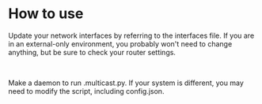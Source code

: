 # How to use

Update your network interfaces by referring to the interfaces file. If you are in an external-only environment, you probably won't need to change anything, but be sure to check your router settings.

<br>

Make a daemon to run .multicast.py. If your system is different, you may need to modify the script, including config.json.


